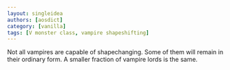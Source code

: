 ```yaml
---
layout: singleidea
authors: [aosdict]
category: [vanilla]
tags: [V monster class, vampire shapeshifting]
---
```

Not all vampires are capable of shapechanging. Some of them will remain in their ordinary form. A smaller fraction of vampire lords is the same.
